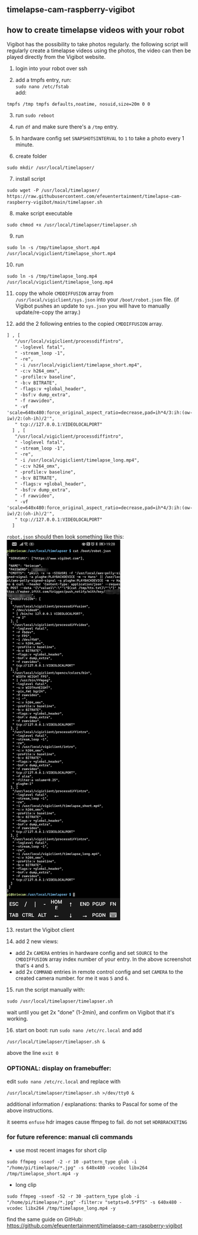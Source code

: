 ## timelapse-cam-raspberry-vigibot
## how to create timelapse videos with your robot
Vigibot has the possibility to take photos regularly. the following script will regularly create a timelapse videos using the photos, the video can then be played directly from the Vigibot website.

1. login into your robot over ssh

2. add a tmpfs entry, run:  
`sudo nano /etc/fstab`  
add:
```
tmpfs /tmp tmpfs defaults,noatime, nosuid,size=20m 0 0
```

3. run `sudo reboot`

4. run `df` and make sure there's a `/tmp` entry.

5. In hardware config set `SNAPSHOTSINTERVAL` to `1` to take a photo every 1 minute.

6. create folder
```
sudo mkdir /usr/local/timelapser/
```

7. install script
```
sudo wget -P /usr/local/timelapser/ https://raw.githubusercontent.com/efeuentertainment/timelapse-cam-raspberry-vigibot/main/timelapser.sh
```

8. make script executable
```
sudo chmod +x /usr/local/timelapser/timelapser.sh
```

9. run
```
sudo ln -s /tmp/timelapse_short.mp4 /usr/local/vigiclient/timelapse_short.mp4
```

10. run
```
sudo ln -s /tmp/timelapse_long.mp4 /usr/local/vigiclient/timelapse_long.mp4
```

11. copy the whole `CMDDIFFUSION` array from `/usr/local/vigiclient/sys.json` into your `/boot/robot.json` file. (if Vigibot pushes an update to `sys.json` you will have to manually update/re-copy the array.)

12. add the 2 following entries to the copied `CMDDIFFUSION` array.
```
] , [
   "/usr/local/vigiclient/processdiffintro",
   " -loglevel fatal",
   " -stream_loop -1",
   " -re",
   " -i /usr/local/vigiclient/timelapse_short.mp4",
   " -c:v h264_omx",
   " -profile:v baseline",
   " -b:v BITRATE",
   " -flags:v +global_header",
   " -bsf:v dump_extra",
   " -f rawvideo",
   " -vf 'scale=640x480:force_original_aspect_ratio=decrease,pad=ih*4/3:ih:(ow-iw)/2:(oh-ih)/2'",
   " tcp://127.0.0.1:VIDEOLOCALPORT"
  ] , [
   "/usr/local/vigiclient/processdiffintro",
   " -loglevel fatal",
   " -stream_loop -1",
   " -re",
   " -i /usr/local/vigiclient/timelapse_long.mp4",
   " -c:v h264_omx",
   " -profile:v baseline",
   " -b:v BITRATE",
   " -flags:v +global_header",
   " -bsf:v dump_extra",
   " -f rawvideo",
   " -vf 'scale=640x480:force_original_aspect_ratio=decrease,pad=ih*4/3:ih:(ow-iw)/2:(oh-ih)/2'",
   " tcp://127.0.0.1:VIDEOLOCALPORT"
  ]
```
`robot.json` should then look something like this:  
![screenshot](/Screenshot_20221115_193205.jpg)

13. restart the Vigibot client

14. add 2 new views:
  - add 2x `CAMERA` entries in hardware config and set `SOURCE` to the `CMDDIFFUSION` array index number of your entry. In the above screenshot that's `4` and `5`.
  - add 2x `COMMAND` entries in remote control config and set `CAMERA` to the created camera number. for me it was `5` and `6`.

15. run the script manually with:
```
sudo /usr/local/timelapser/timelapser.sh
```
wait until you get 2x "done" (1-2min), and confirm on Vigibot that it's working.

16. start on boot: run `sudo nano /etc/rc.local` and add 
```
/usr/local/timelapser/timelapser.sh &
```
above the line `exit 0`


### OPTIONAL: display on framebuffer:
edit `sudo nano /etc/rc.local` and replace with 
```
/usr/local/timelapser/timelapser.sh >/dev/tty0 &
```

additional information / explanations:
thanks to Pascal for some of the above instructions.

it seems `enfuse` hdr images cause ffmpeg to fail. do not set `HDRBRACKETING`

### for future reference: manual cli commands
- use most recent images for short clip
```
sudo ffmpeg -sseof -2 -r 10 -pattern_type glob -i "/home/pi/timelapse/*.jpg" -s 640x480 -vcodec libx264 /tmp/timelapse_short.mp4 -y
```

- long clip
```
sudo ffmpeg -sseof -52 -r 30 -pattern_type glob -i "/home/pi/timelapse/*.jpg" -filter:v "setpts=0.5*PTS" -s 640x480 -vcodec libx264 /tmp/timelapse_long.mp4 -y
```

find the same guide on GitHub: 
https://github.com/efeuentertainment/timelapse-cam-raspberry-vigibot
